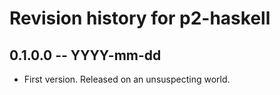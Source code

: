 # Revision history for p2-haskell

## 0.1.0.0 -- YYYY-mm-dd

* First version. Released on an unsuspecting world.
